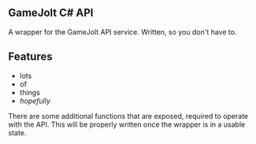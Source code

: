 ## GameJolt C# API
A wrapper for the GameJolt API service. Written, so you don't have to.

## Features
* lots
* of
* things
* *hopefully*

There are some additional functions that are exposed, required to operate with the API. This will be properly written once the wrapper is in a usable state.